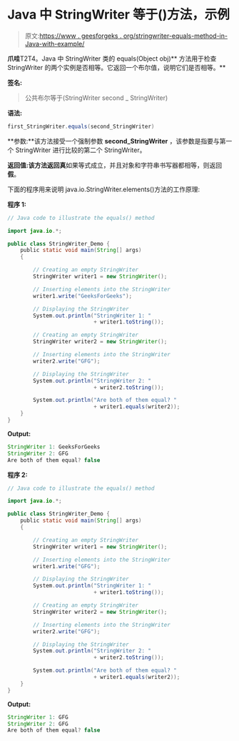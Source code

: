 # Java 中 StringWriter 等于()方法，示例

> 原文:[https://www . geesforgeks . org/stringwriter-equals-method-in-Java-with-example/](https://www.geeksforgeeks.org/stringwriter-equals-method-in-java-with-example/)

**爪哇**T2T4。Java 中 StringWriter 类的 equals(Object obj)** 方法用于检查 StringWriter 的两个实例是否相等。它返回一个布尔值，说明它们是否相等。**

**签名:**

> 公共布尔等于(StringWriter second _ StringWriter)

**语法:**

```java
first_StringWriter.equals(second_StringWriter)
```

**参数:**该方法接受一个强制参数 **second_StringWriter** ，该参数是指要与第一个 StringWriter 进行比较的第二个 StringWriter。

**返回值:**该方法返回**真**如果等式成立，并且对象和字符串书写器都相等，则返回**假**。

下面的程序用来说明 java.io.StringWriter.elements()方法的工作原理:

**程序 1:**

```java
// Java code to illustrate the equals() method

import java.io.*;

public class StringWriter_Demo {
    public static void main(String[] args)
    {

        // Creating an empty StringWriter
        StringWriter writer1 = new StringWriter();

        // Inserting elements into the StringWriter
        writer1.write("GeeksForGeeks");

        // Displaying the StringWriter
        System.out.println("StringWriter 1: "
                           + writer1.toString());

        // Creating an empty StringWriter
        StringWriter writer2 = new StringWriter();

        // Inserting elements into the StringWriter
        writer2.write("GFG");

        // Displaying the StringWriter
        System.out.println("StringWriter 2: "
                           + writer2.toString());

        System.out.println("Are both of them equal? "
                           + writer1.equals(writer2));
    }
}
```

**Output:**

```java
StringWriter 1: GeeksForGeeks
StringWriter 2: GFG
Are both of them equal? false

```

**程序 2:**

```java
// Java code to illustrate the equals() method

import java.io.*;

public class StringWriter_Demo {
    public static void main(String[] args)
    {

        // Creating an empty StringWriter
        StringWriter writer1 = new StringWriter();

        // Inserting elements into the StringWriter
        writer1.write("GFG");

        // Displaying the StringWriter
        System.out.println("StringWriter 1: "
                           + writer1.toString());

        // Creating an empty StringWriter
        StringWriter writer2 = new StringWriter();

        // Inserting elements into the StringWriter
        writer2.write("GFG");

        // Displaying the StringWriter
        System.out.println("StringWriter 2: "
                           + writer2.toString());

        System.out.println("Are both of them equal? "
                           + writer1.equals(writer2));
    }
}
```

**Output:**

```java
StringWriter 1: GFG
StringWriter 2: GFG
Are both of them equal? false

```